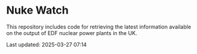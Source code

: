 # Nuke Watch

This repository includes code for retrieving the latest information available on the output of EDF nuclear power plants in the UK.

Last updated: 2025-03-27 07:14